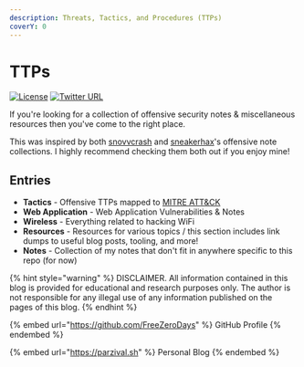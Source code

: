 ```yaml
---
description: Threats, Tactics, and Procedures (TTPs)
coverY: 0
---
```


# TTPs

[![License](https://img.shields.io/badge/license-GPL3-lightgrey.svg)](https://www.gnu.org/licenses/gpl-3.0.en.html) [![Twitter URL](https://img.shields.io/twitter/follow/FreeZeroDays?label=FreeZeroDays%20%20%F0%9F%90%A6\&style=flat-square)](https://twitter.com/FreeZeroDays)

If you're looking for a collection of offensive security notes & miscellaneous resources then you've come to the right place.

This was inspired by both [snovvcrash](https://github.com/snovvcrash) and [sneakerhax](https://github.com/sneakerhax)'s offensive note collections. I highly recommend checking them both out if you enjoy mine!

## Entries

* **Tactics** - Offensive TTPs mapped to [MITRE ATT\&CK](https://attack.mitre.org/matrices/enterprise/)
* **Web Application** - Web Application Vulnerabilities & Notes
* **Wireless** - Everything related to hacking WiFi
* **Resources** - Resources for various topics / this section includes link dumps to useful blog posts, tooling, and more!
* **Notes** - Collection of my notes that don't fit in anywhere specific to this repo (for now)

{% hint style="warning" %}
DISCLAIMER. All information contained in this blog is provided for educational and research purposes only. The author is not responsible for any illegal use of any information published on the pages of this blog.
{% endhint %}

{% embed url="https://github.com/FreeZeroDays" %}
GitHub Profile
{% endembed %}

{% embed url="https://parzival.sh" %}
Personal Blog&#x20;
{% endembed %}
